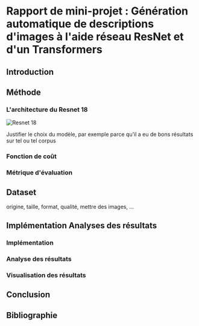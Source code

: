 # Rapport de mini-projet : Génération automatique de descriptions d'images à l'aide réseau ResNet et d'un Transformers

## Introduction


## Méthode

### L'architecture du Resnet 18
![Resnet 18](https://penseeartificielle.fr/wp-content/uploads/2019/01/Proposed-Modified-ResNet-18-architecture-for-Bangla-HCR-In-the-diagram-conv-stands-for.jpg)

Justifier le choix du modèle, par exemple parce qu'il a eu de bons résultats sur tel ou tel corpus

### Fonction de coût
### Métrique d'évaluation

## Dataset

origine, taille, format, qualité, mettre des images, ...

## Implémentation Analyses des résultats

### Implémentation
### Analyse des résultats
### Visualisation des résultats

## Conclusion

## Bibliographie
